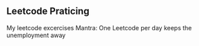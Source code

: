 ## Leetcode Praticing
My leetcode excercises
Mantra: One Leetcode per day keeps the unemployment away
